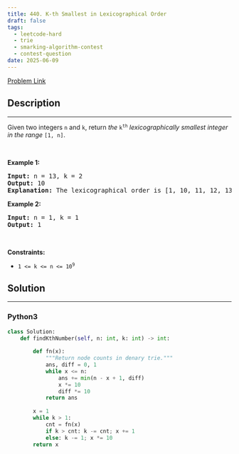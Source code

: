 ```yaml
---
title: 440. K-th Smallest in Lexicographical Order
draft: false
tags: 
  - leetcode-hard
  - trie
  - smarking-algorithm-contest
  - contest-question
date: 2025-06-09
---
```


[Problem Link](https://leetcode.com/problems/k-th-smallest-in-lexicographical-order/)

## Description

---
<p>Given two integers <code>n</code> and <code>k</code>, return <em>the</em> <code>k<sup>th</sup></code> <em>lexicographically smallest integer in the range</em> <code>[1, n]</code>.</p>

<p>&nbsp;</p>
<p><strong class="example">Example 1:</strong></p>

<pre>
<strong>Input:</strong> n = 13, k = 2
<strong>Output:</strong> 10
<strong>Explanation:</strong> The lexicographical order is [1, 10, 11, 12, 13, 2, 3, 4, 5, 6, 7, 8, 9], so the second smallest number is 10.
</pre>

<p><strong class="example">Example 2:</strong></p>

<pre>
<strong>Input:</strong> n = 1, k = 1
<strong>Output:</strong> 1
</pre>

<p>&nbsp;</p>
<p><strong>Constraints:</strong></p>

<ul>
	<li><code>1 &lt;= k &lt;= n &lt;= 10<sup>9</sup></code></li>
</ul>


## Solution

---
### Python3
``` py title='k-th-smallest-in-lexicographical-order'
class Solution:
    def findKthNumber(self, n: int, k: int) -> int:
                
        def fn(x): 
            """Return node counts in denary trie."""
            ans, diff = 0, 1
            while x <= n: 
                ans += min(n - x + 1, diff)
                x *= 10 
                diff *= 10 
            return ans 
        
        x = 1
        while k > 1: 
            cnt = fn(x)
            if k > cnt: k -= cnt; x += 1
            else: k -= 1; x *= 10 
        return x
```

